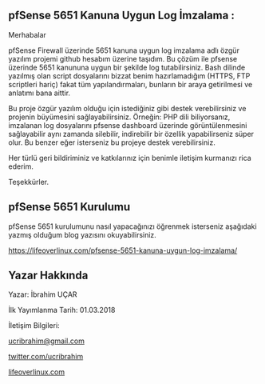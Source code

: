 ## pfSense 5651 Kanuna Uygun Log İmzalama  :

Merhabalar

pfSense Firewall üzerinde 5651 kanuna uygun log imzalama adlı özgür yazılım projemi github hesabım üzerine taşıdım. Bu çözüm ile pfsense üzerinde 5651 kanununa uygun bir şekilde log tutabilirsiniz. Bash dilinde yazılmış olan script dosyalarını bizzat benim hazırlamadığım (HTTPS, FTP scriptleri hariç) fakat tüm yapılandırmaları, bunların bir araya getirilmesi ve anlatımı bana aittir.

Bu proje özgür yazılım olduğu için istediğiniz gibi destek verebilirsiniz ve projenin büyümesini sağlayabilirsiniz. Örneğin: PHP dili biliyorsanız, imzalanan log dosyalarını pfsense dashboard üzerinde görüntülenmesini sağlayabilir aynı zamanda silebilir, indirebilir bir özellik yapabilirseniz süper olur. Bu benzer eğer isterseniz bu projeye destek verebilirsiniz.

Her türlü geri bildiriminiz ve katkılarınız için benimle iletişim kurmanızı rica ederim.

Teşekkürler.




## pfSense 5651 Kurulumu

pfSense 5651 kurulumunu nasıl yapacağınızı öğrenmek isterseniz aşağıdaki yazmış olduğum blog yazısını okuyabilirsiniz.

https://lifeoverlinux.com/pfsense-5651-kanuna-uygun-log-imzalama/



## Yazar Hakkında

Yazar: İbrahim UÇAR

İlk Yayımlanma Tarih: 01.03.2018

İletişim Bilgileri:

[ucribrahim@gmail.com](ucribrahim@gmail.com)

[twitter.com/ucribrahim](twitter.com/ucribrahim)

[lifeoverlinux.com](https://lifeoverlinux.com)

